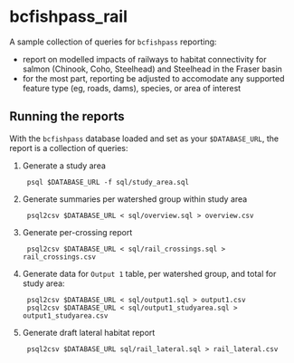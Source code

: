 # bcfishpass_rail

A sample collection of queries for `bcfishpass` reporting:

- report on modelled impacts of railways to habitat connectivity for salmon (Chinook, Coho, Steelhead) and Steelhead in the Fraser basin
- for the most part, reporting be adjusted to accomodate any supported feature type (eg, roads, dams), species, or area of interest

## Running the reports

With the `bcfishpass` database loaded and set as your `$DATABASE_URL`, the report is a collection of queries:

1. Generate a study area

        psql $DATABASE_URL -f sql/study_area.sql

2. Generate summaries per watershed group within study area

        psql2csv $DATABASE_URL < sql/overview.sql > overview.csv

3. Generate per-crossing report

        psql2csv $DATABASE_URL < sql/rail_crossings.sql > rail_crossings.csv

4. Generate data for `Output 1` table, per watershed group, and total for study area:

        psql2csv $DATABASE_URL < sql/output1.sql > output1.csv
        psql2csv $DATABASE_URL < sql/output1_studyarea.sql > output1_studyarea.csv

5. Generate draft lateral habitat report

        psql2csv $DATABASE_URL sql/rail_lateral.sql > rail_lateral.csv
